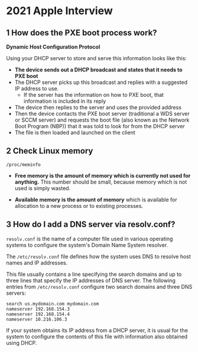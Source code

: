 # **2021 Apple Interview**

## **1 How does the PXE boot process work?**

**Dynamic Host Configuration Protocol**

Using your DHCP server to store and serve this information looks like this:

* **The device sends out a DHCP broadcast and states that it needs to PXE boot**
* The DHCP server picks up this broadcast and replies with a suggested IP address to use. 
	* If the server has the information on how to PXE boot, that information is included in its reply
* The device then replies to the server and uses the provided address
* Then the device contacts the PXE boot server (traditional a WDS server or SCCM server) and requests the boot file (also known as the Network Boot Program (NBP)) that it was told to look for from the DHCP server
* The file is then loaded and launched on the client

## 2 Check Linux memory

`/proc/meminfo`


* **Free memory is the amount of memory which is currently not used for anything.** This number should be small, because memory which is not used is simply wasted.

* **Available memory is the amount of memory** which is available for allocation to a new process or to existing processes.



## **3 How do I add a DNS server via resolv.conf?**

`resolv.conf` is the name of a computer file used in various operating systems to configure the system's Domain Name System resolver. 

The `/etc/resolv.conf` file defines how the system uses DNS to resolve host names and IP addresses. 

This file usually contains a line specifying the search domains and up to three lines that specify the IP addresses of DNS server. The following entries from `/etc/resolv.conf` configure two search domains and three DNS servers:

```
search us.mydomain.com mydomain.com
nameserver 192.168.154.3
nameserver 192.168.154.4
nameserver 10.216.106.3
```

If your system obtains its IP address from a DHCP server, it is usual for the system to configure the contents of this file with information also obtained using DHCP.



